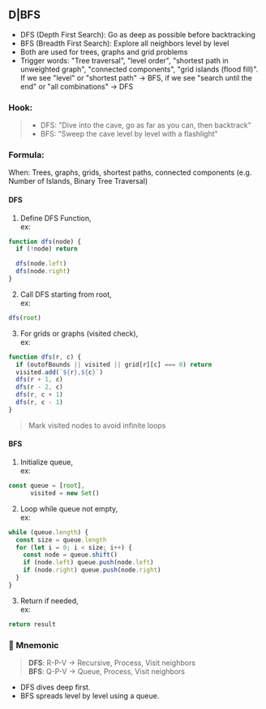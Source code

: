 ## D|BFS
- DFS (Depth First Search): Go as deep as possible before backtracking
- BFS (Breadth First Search): Explore all neighbors level by level
- Both are used for trees, graphs and grid problems
- Trigger words: "Tree traversal", "level order", "shortest path in unweighted graph", "connected components", "grid islands (flood fill)". If we see "level" or "shortest path" -> BFS, if we see "search until the end" or "all combinations" -> DFS

### Hook:
>- DFS: "Dive into the cave, go as far as you can, then backtrack"
>- BFS: "Sweep the cave level by level with a flashlight"

### Formula:
When: Trees, graphs, grids, shortest paths, connected components (e.g. Number of Islands, Binary Tree Traversal)
#### DFS
1. Define DFS Function,  
ex:
```js
function dfs(node) {
  if (!node) return 

  dfs(node.left)
  dfs(node.right)
}
```
2. Call DFS starting from root,  
ex:
```js
dfs(root)
```
3. For grids or graphs (visited check),  
ex:
```js
function dfs(r, c) {
  if (outofBounds || visited || grid[r][c] === 0) return 
  visited.add(`${r},${c}`)
  dfs(r + 1, c)
  dfs(r - 2, c)
  dfs(r, c + 1)
  dfs(r, c - 1)
}
```
>Mark visited nodes to avoid infinite loops

#### BFS
1. Initialize queue,  
ex:
```js
const queue = [root],
      visited = new Set()
```
2. Loop while queue not empty,  
ex:
```js
while (queue.length) {
  const size = queue.length
  for (let i = 0; i < size; i++) {
    const node = queue.shift()
    if (node.left) queue.push(node.left)
    if (node.right) queue.push(node.right)
  }
}
```
3. Return if needed,  
ex:
```js
return result
```

### 🧠 Mnemonic
>**DFS**: R-P-V → Recursive, Process, Visit neighbors  
>**BFS**: Q-P-V → Queue, Process, Visit neighbors
- DFS dives deep first.
- BFS spreads level by level using a queue.